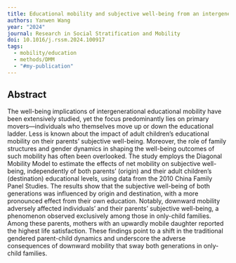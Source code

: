 ```yaml
---
title: Educational mobility and subjective well-being from an intergenerational perspective
authors: Yanwen Wang
year: "2024"
journal: Research in Social Stratification and Mobility
doi: 10.1016/j.rssm.2024.100917
tags:
  - mobility/education
  - methods/DMM
  - "#my-publication"
---
```

## Abstract

The well-being implications of intergenerational educational mobility have been extensively studied, yet the focus predominantly lies on primary movers—individuals who themselves move up or down the educational ladder. Less is known about the impact of adult children’s educational mobility on their parents’ subjective well-being. Moreover, the role of family structures and gender dynamics in shaping the well-being outcomes of such mobility has often been overlooked. The study employs the Diagonal Mobility Model to estimate the effects of net mobility on subjective well-being, independently of both parents’ (origin) and their adult children’s (destination) educational levels, using data from the 2010 China Family Panel Studies. The results show that the subjective well-being of both generations was influenced by origin and destination, with a more pronounced effect from their own education. Notably, downward mobility adversely affected individuals’ and their parents’ subjective well-being, a phenomenon observed exclusively among those in only-child families. Among these parents, mothers with an upwardly mobile daughter reported the highest life satisfaction. These findings point to a shift in the traditional gendered parent-child dynamics and underscore the adverse consequences of downward mobility that sway both generations in only-child families.
